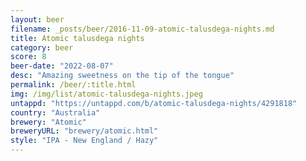 ```yaml
---
layout: beer
filename: _posts/beer/2016-11-09-atomic-talusdega-nights.md
title: Atomic talusdega nights
category: beer
score: 8
beer-date: "2022-08-07"
desc: "Amazing sweetness on the tip of the tongue"
permalink: /beer/:title.html
img: /img/list/atomic-talusdega-nights.jpeg
untappd: "https://untappd.com/b/atomic-talusdega-nights/4291818"
country: "Australia"
brewery: "Atomic"
breweryURL: "brewery/atomic.html"
style: "IPA - New England / Hazy"
---
```

